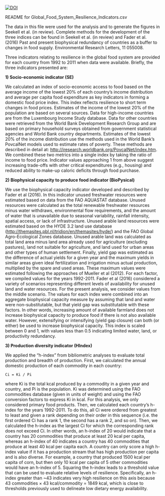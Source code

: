 [![DOI](https://zenodo.org/badge/doi/10.5281/zenodo.59933.svg)](http://dx.doi.org/10.5281/zenodo.59933)

README for Global_Food_System_Resilience_Indicators.csv

The data in this file were used for the analysis and to generate the figures in Seekell et al. (in review).
Complete methods for the development of the three indices can be found in Seekell et al. (in review) and Fader et al. (2016) Past and present biophysical redundancy of countries as a buffer to changes in food supply. Environmental Research Letters, 11 055008.

Three indicators relating to resilience in the global food system are provided for each country from 1992 to 2011 when data were available. 
Briefly, the three indicators presented are: 

**1) Socio-economic indicator (SE)**

We calculated an index of socio-economic access to food based on the average income of the lowest 20% of each country’s income distribution and average per capita food expenditure as key indicators in forming a domestic food price index. 
This index reflects resilience to short term changes in food prices. 
Estimates of the income of the lowest 20% of the population are based on several sources. 
Data for high-income countries are from the Luxembourg Income Study database. 
Data for other countries were retrieved from the World Bank Development Research Group and are based on primary household surveys obtained from government statistical agencies and World Bank country departments. 
Estimates of the lowest 20% of the income distribution use the methods used in the World Bank’s PovcalNet models used to estimate rates of poverty. These methods are described in detail at: http://iresearch.worldbank.org/PovcalNet/index.htm. 
We combined these two metrics into a single index by taking the ratio of income to food price. 
Indicator values approaching 1 from above suggest increasing trade-offs with other critical expenditures (e.g., housing) and reduced ability to make-up caloric deficits through food purchase.

**2) Biophysical capacity to produce food indicator (BioPysical)**

We use the biophysical capacity indicator developed and described by Fader et al (2016). 
In this indicator unused freshwater resources were estimated based on data from the FAO AQUASTAT database. 
Unused resources were calculated as the total renewable freshwater resources minus water withdraws, environmental flow requirements, and the amount of water that is unavailable due to seasonal variability, rainfall intensity, spatial access, or lack of infrastructure. 
Unused arable land resources were estimated based on the HYDE 3.2 land use database (http://themasites.pbl.nl/tridion/en/themasites/hyde/) and the FAO Global Agro-Ecological Zones database. 
Unused arable land was calculated as total land area minus land area already used for agriculture (excluding pastures), land not suitable for agriculture, and land used for urban areas and other types of human settlement. 
Finally, yield gap was estimated as the difference of actual yields for a given year and the maximum yields in similar areas given ideal fertilization and irrigation minus actual production, multiplied by the spare and used areas. 
These maximum values were estimated following the approaches of Mueller et al (2012). 
For each factor, we compiled values for the years 1992-2011. 
Fader et al (2016) considered a variety of scenarios representing different levels of availability for unused land and water resources. For the present analysis, we consider values from the middle scenario. 
The values for each index were combined into an aggregate biophysical capacity measure by assuming that land and water were non-substitutable, but that yield gap was substitutable with these factors. 
In other words, increasing amount of available farmland does not increase biophysical capacity to produce food if there is not also available water. 
However, extensifying or intensifying (yield gap closure) can both (or either) be used to increase biophysical capacity. 
This index is scaled between 0 and 1, with values less than 0.5 indicating limited water, land, or productivity redundancy.

**3) Production diversity indicator (HIndex)**

We applied the “h-index” from bibliometric analyses to evaluate total production and breadth of production. 
First, we calculated the annual domestic production of each commodity in each country:

`Ci = Ki / Pi`

where Ki is the total kcal produced by a commodity in a given year and country, and Pi is the population. 
Ki was determined using the FAO commodities database (given in units of weight) and using the FAO conversion factors to express Ki in kcal. 
For this analysis, we only considered primary food products. 
Then, we calculated each country’s h-index for the years 1992-2011. 
To do this, all Ci were ordered from greatest to least and given a rank depending on their order in this sequence (i.e. the first ordered Ci has a rank 1, the second has a rank 2, and so on).
Then, we calculated the h-index as the largest Ci for which the corresponding rank does not exceed Ci. In other words, an h-index of 20 would indicate that a country has 20 commodities that produce at least 20 kcal per capita, whereas an h-index of 40 indicates a country has 40 commodities that produce at least 40 kcal per capita each. 
A country can only score a high h-index value if it has a production stream that has high production per capita and is also diverse. For example, a country that produced 1500 kcal per capita of corn, but then only 10 kcal per capita of 5 other commodities would have an h-index of 5.
Squaring the h-index leads to a threshold value that can be used to evaluate relative levels of resilience.
Specifically, an h-index greater than ~43 indicates very high resilience on this axis because 43 commodities × 43 kcal/commodity = 1849 kcal, which is close to thresholds previously used to delineate low dietary energy availability.



